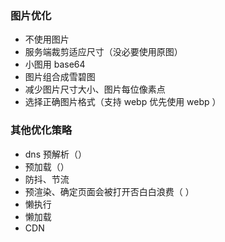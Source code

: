 
### 图片优化

- 不使用图片
- 服务端裁剪适应尺寸（没必要使用原图）
- 小图用 base64
- 图片组合成雪碧图
- 减少图片尺寸大小、图片每位像素点
- 选择正确图片格式（支持 webp 优先使用 webp ）

### 其他优化策略

- dns 预解析（<link rel="dns-prefetch" href="//yuchengkai.cn">）
- 预加载（<link rel="preload" href="http://example.com">）
- 防抖、节流
- 预渲染、确定页面会被打开否白白浪费（<link rel="prerender" href="http://example.com"> ）
- 懒执行
- 懒加载
- CDN




